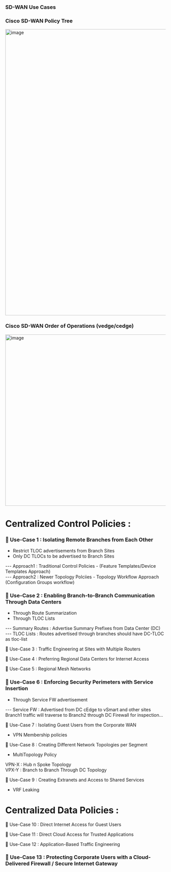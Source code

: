 ### SD-WAN Use Cases 

### Cisco SD-WAN Policy Tree  

<img width="1262" height="897" alt="image" src="https://github.com/user-attachments/assets/461ff64b-e1a8-4d90-b036-9217f4c5461f" />

### Cisco SD-WAN Order of Operations (vedge/cedge)  

<img width="1061" height="537" alt="image" src="https://github.com/user-attachments/assets/b89cee37-1e1f-4aa1-9aa3-7a375879b9b6" />



# Centralized Control Policies :

### 🔘 Use-Case 1 :  Isolating Remote Branches from Each Other  

* Restrict TLOC advertisements from Branch Sites  
* Only DC TLOCs to be advertised to Branch Sites   

--- Approach1 : Traditional Control Policies - (Feature Templates/Device Templates Approach)   
--- Approach2 : Newer Topology Polciies - Topology Workflow Approach (Configuration Groups workflow)    


### 🔘 Use-Case 2 :  Enabling Branch-to-Branch Communication Through Data Centers  

* Through Route Summarization  
* Through TLOC Lists  


--- Summary Routes : Advertise Summary Prefixes from Data Center (DC)   
--- TLOC Lists : Routes advertised through branches should have DC-TLOC as tloc-list  

🔘 Use-Case 3 :  Traffic Engineering at Sites with Multiple Routers  

🔘 Use-Case 4 :  Preferring Regional Data Centers for Internet Access  

🔘 Use-Case 5 :  Regional Mesh Networks  

### 🔘 Use-Case 6 :  Enforcing Security Perimeters with Service Insertion 

* Through Service FW advertisement   

--- Service FW : Advertised from DC cEdge to vSmart and other sites   
  Branch1 traffic will traverse to Branch2 through DC Firewall for inspection...
 

🔘 Use-Case 7 :  Isolating Guest Users from the Corporate WAN  

* VPN Membership policies  


🔘 Use-Case 8 :  Creating Different Network Topologies per Segment  

* MultiTopology Policy

VPN-X : Hub n Spoke Topology  
VPX-Y : Branch to Branch Through DC Topology   

🔘 Use-Case 9 :  Creating Extranets and Access to Shared Services  

* VRF Leaking



# Centralized Data Policies :

🔘 Use-Case 10 :  Direct Internet Access for Guest Users   

🔘 Use-Case 11 :  Direct Cloud Access for Trusted Applications  

🔘 Use-Case 12 :  Application-Based Traffic Engineering  

### 🔘 Use-Case 13 :  Protecting Corporate Users with a Cloud-Delivered Firewall / Secure Internet Gateway  


